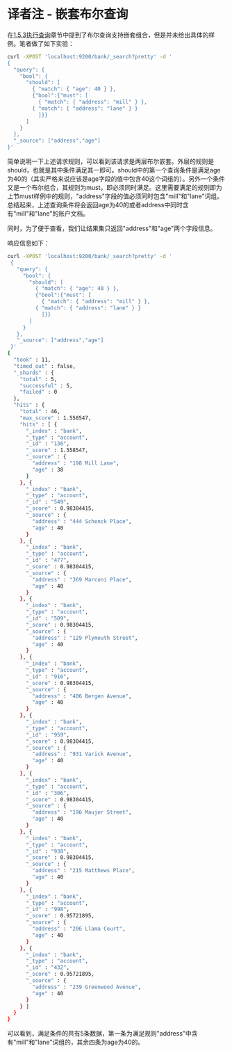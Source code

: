 # 译者注 - 嵌套布尔查询

在[1.5.3执行查询](/getting-started/exploring-your-data/executing-searches.md)章节中提到了布尔查询支持嵌套组合，但是并未给出具体的样例。笔者做了如下实验：

```bash
curl -XPOST 'localhost:9200/bank/_search?pretty' -d '
{
  "query": {
    "bool": {
      "should": [
        { "match": { "age": 40 } },
        {"bool":{"must": [
          { "match": { "address": "mill" } },
        { "match": { "address": "lane" } }
          ]}}
      ]
    }
  },
  "_source": ["address","age"]
}'
```

简单说明一下上述请求规则，可以看到该请求是两层布尔嵌套。外层的规则是should，也就是其中条件满足其一即可。should中的第一个查询条件是满足age为40的（其实严格来说应该是age字段的值中包含40这个词组的）。另外一个条件又是一个布尔组合，其规则为must，即必须同时满足。这里需要满足的规则即为上节must样例中的规则，"address"字段的值必须同时包含"mill"和"lane"词组。总结起来，上述查询条件将会返回age为40的或者address中同时含有"mill"和"lane"的账户文档。

同时，为了便于查看，我们让结果集只返回"address"和"age"两个字段信息。

响应信息如下：

```bash
curl -XPOST 'localhost:9200/bank/_search?pretty' -d '
 {
   "query": {
     "bool": {
       "should": [
         { "match": { "age": 40 } },
         {"bool":{"must": [
           { "match": { "address": "mill" } },
         { "match": { "address": "lane" } }
           ]}}
       ]
     }
   },
   "_source": ["address","age"]
 }'
{
  "took" : 11,
  "timed_out" : false,
  "_shards" : {
    "total" : 5,
    "successful" : 5,
    "failed" : 0
  },
  "hits" : {
    "total" : 46,
    "max_score" : 1.558547,
    "hits" : [ {
      "_index" : "bank",
      "_type" : "account",
      "_id" : "136",
      "_score" : 1.558547,
      "_source" : {
        "address" : "198 Mill Lane",
        "age" : 38
      }
    }, {
      "_index" : "bank",
      "_type" : "account",
      "_id" : "549",
      "_score" : 0.98304415,
      "_source" : {
        "address" : "444 Schenck Place",
        "age" : 40
      }
    }, {
      "_index" : "bank",
      "_type" : "account",
      "_id" : "477",
      "_score" : 0.98304415,
      "_source" : {
        "address" : "369 Marconi Place",
        "age" : 40
      }
    }, {
      "_index" : "bank",
      "_type" : "account",
      "_id" : "509",
      "_score" : 0.98304415,
      "_source" : {
        "address" : "129 Plymouth Street",
        "age" : 40
      }
    }, {
      "_index" : "bank",
      "_type" : "account",
      "_id" : "916",
      "_score" : 0.98304415,
      "_source" : {
        "address" : "406 Bergen Avenue",
        "age" : 40
      }
    }, {
      "_index" : "bank",
      "_type" : "account",
      "_id" : "959",
      "_score" : 0.98304415,
      "_source" : {
        "address" : "931 Varick Avenue",
        "age" : 40
      }
    }, {
      "_index" : "bank",
      "_type" : "account",
      "_id" : "306",
      "_score" : 0.98304415,
      "_source" : {
        "address" : "196 Maujer Street",
        "age" : 40
      }
    }, {
      "_index" : "bank",
      "_type" : "account",
      "_id" : "938",
      "_score" : 0.98304415,
      "_source" : {
        "address" : "215 Matthews Place",
        "age" : 40
      }
    }, {
      "_index" : "bank",
      "_type" : "account",
      "_id" : "998",
      "_score" : 0.95721895,
      "_source" : {
        "address" : "206 Llama Court",
        "age" : 40
      }
    }, {
      "_index" : "bank",
      "_type" : "account",
      "_id" : "432",
      "_score" : 0.95721895,
      "_source" : {
        "address" : "239 Greenwood Avenue",
        "age" : 40
      }
    } ]
  }
}
```

可以看到，满足条件的共有5条数据，第一条为满足规则"address"中含有"mill"和"lane"词组的，其余四条为age为40的。

